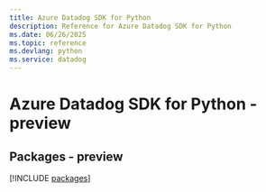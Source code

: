 ```yaml
---
title: Azure Datadog SDK for Python
description: Reference for Azure Datadog SDK for Python
ms.date: 06/26/2025
ms.topic: reference
ms.devlang: python
ms.service: datadog
---
```

# Azure Datadog SDK for Python - preview
## Packages - preview
[!INCLUDE [packages](datadog-index.md)]